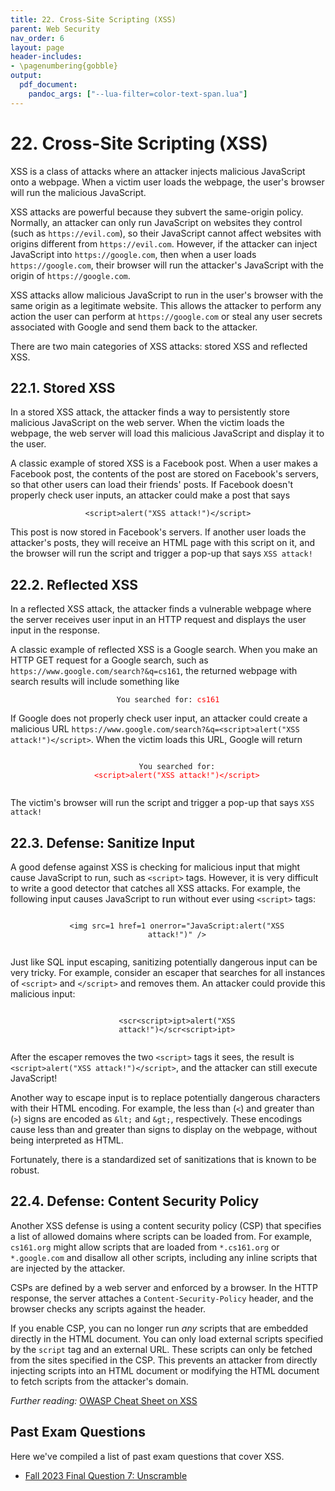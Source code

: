 ```yaml
---
title: 22. Cross-Site Scripting (XSS)
parent: Web Security
nav_order: 6
layout: page
header-includes:
- \pagenumbering{gobble}
output:
  pdf_document:
    pandoc_args: ["--lua-filter=color-text-span.lua"]
---
```


# 22. Cross-Site Scripting (XSS)

XSS is a class of attacks where an attacker injects malicious JavaScript onto a webpage. When a victim user loads the webpage, the user's browser will run the malicious JavaScript.

XSS attacks are powerful because they subvert the same-origin policy. Normally, an attacker can only run JavaScript on websites they control (such as `https://evil.com`), so their JavaScript cannot affect websites with origins different from `https://evil.com`. However, if the attacker can inject JavaScript into `https://google.com`, then when a user loads `https://google.com`, their browser will run the attacker's JavaScript with the origin of `https://google.com`.

XSS attacks allow malicious JavaScript to run in the user's browser with the same origin as a legitimate website. This allows the attacker to perform any action the user can perform at `https://google.com` or steal any user secrets associated with Google and send them back to the attacker.

There are two main categories of XSS attacks: stored XSS and reflected XSS.

## 22.1. Stored XSS

In a stored XSS attack, the attacker finds a way to persistently store malicious JavaScript on the web server. When the victim loads the webpage, the web server will load this malicious JavaScript and display it to the user.

A classic example of stored XSS is a Facebook post. When a user makes a Facebook post, the contents of the post are stored on Facebook's servers, so that other users can load their friends' posts. If Facebook doesn't properly check user inputs, an attacker could make a post that says

<p style="text-align: center">
  <code>&lt;script&gt;alert(&quot;XSS attack!&quot;)&lt;/script&gt;</code>
</p>

This post is now stored in Facebook's servers. If another user loads the attacker's posts, they will receive an HTML page with this script on it, and the browser will run the script and trigger a pop-up that says `XSS attack!`

## 22.2. Reflected XSS

In a reflected XSS attack, the attacker finds a vulnerable webpage where the server receives user input in an HTTP request and displays the user input in the response.

A classic example of reflected XSS is a Google search. When you make an HTTP GET request for a Google search, such as `https://www.google.com/search?&q=cs161`, the returned webpage with search results will include something like

<p style="text-align: center">
  <code>You searched for: <span style="color:red">cs161</span></code>
</p>

If Google does not properly check user input, an attacker could create a malicious URL `https://www.google.com/search?&q=<script>alert("XSS attack!")</script>`. When the victim loads this URL, Google will return

<p style="text-align: center">
  <code>
    You searched for:
    <span style="color:red"
      >&lt;script&gt;alert(&quot;XSS attack!&quot;)&lt;/script&gt;</span
    >
  </code>
</p>

The victim's browser will run the script and trigger a pop-up that says `XSS attack!`

## 22.3. Defense: Sanitize Input

A good defense against XSS is checking for malicious input that might cause JavaScript to run, such as `<script>` tags. However, it is very difficult to write a good detector that catches all XSS attacks. For example, the following input causes JavaScript to run without ever using `<script>` tags:

<p style="text-align: center">
  <code>
    &lt;img src=1 href=1 onerror=&quot;JavaScript:alert(&quot;XSS
    attack!&quot;)&quot; /&gt;
  </code>
</p>

Just like SQL input escaping, sanitizing potentially dangerous input can be very tricky. For example, consider an escaper that searches for all instances of `<script>` and `</script>` and removes them. An attacker could provide this malicious input:

<p style="text-align: center">
  <code>
    &lt;scr&lt;script&gt;ipt&gt;alert(&quot;XSS
    attack!&quot;)&lt;/scr&lt;script&gt;ipt&gt;
  </code>
</p>

After the escaper removes the two `<script>` tags it sees, the result is `<script>alert("XSS attack!")</script>`, and the attacker can still execute JavaScript!

Another way to escape input is to replace potentially dangerous characters with their HTML encoding. For example, the less than (`<`) and greater than (`>`) signs are encoded as `&lt;` and `&gt;`, respectively. These encodings cause less than and greater than signs to display on the webpage, without being interpreted as HTML.

Fortunately, there is a standardized set of sanitizations that is known to be robust.

## 22.4. Defense: Content Security Policy

Another XSS defense is using a content security policy (CSP) that specifies a list of allowed domains where scripts can be loaded from. For example, `cs161.org` might allow scripts that are loaded from `*.cs161.org` or `*.google.com` and disallow all other scripts, including any inline scripts that are injected by the attacker.

CSPs are defined by a web server and enforced by a browser. In the HTTP response, the server attaches a `Content-Security-Policy` header, and the browser checks any scripts against the header.

If you enable CSP, you can no longer run _any_ scripts that are embedded directly in the HTML document. You can only load external scripts specified by the `script` tag and an external URL. These scripts can only be fetched from the sites specified in the CSP. This prevents an attacker from directly injecting scripts into an HTML document or modifying the HTML document to fetch scripts from the attacker's domain.

_Further reading:_ [OWASP Cheat Sheet on XSS](https://owasp.org/www-community/attacks/xss/)

## Past Exam Questions

Here we've compiled a list of past exam questions that cover XSS.

- [Fall 2023 Final Question 7: Unscramble](https://assets.cs161.org/exams/fa23/fa23final.pdf#page=13)